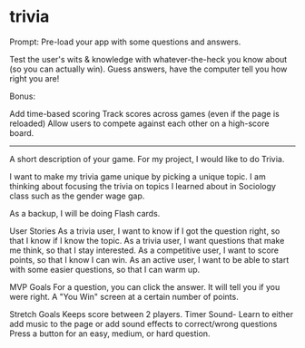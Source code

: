 # trivia

Prompt:
Pre-load your app with some questions and answers.

Test the user's wits & knowledge with whatever-the-heck you know about (so you can actually win). Guess answers, have the computer tell you how right you are!

Bonus:

Add time-based scoring
Track scores across games (even if the page is reloaded)
Allow users to compete against each other on a high-score board.



-------------------
A short description of your game.
For my project, I would like to do Trivia.

I want to make my trivia game unique by picking a unique topic. I am thinking about focusing the trivia on topics I learned about in Sociology class such as the gender wage gap.

As a backup, I will be doing Flash cards.

User Stories
As a trivia user, I want to know if I got the question right, so that I know if I know the topic.
As a trivia user, I want questions that make me think, so that I stay interested.
As a competitive user, I want to score points, so that I know I can win.
As an active user, I want to be able to start with some easier questions, so that I can warm up.

MVP Goals
For a question, you can click the answer. It will tell you if you were right.
A "You Win" screen at a certain number of points.

Stretch Goals
Keeps score between 2 players.
Timer
Sound- Learn to either add music to the page or add sound effects to correct/wrong questions
Press a button for an easy, medium, or hard question.